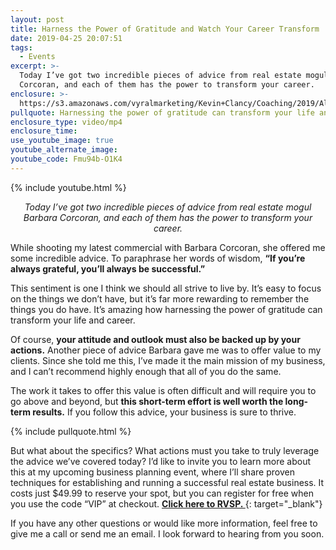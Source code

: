 ```yaml
---
layout: post
title: Harness the Power of Gratitude and Watch Your Career Transform
date: 2019-04-25 20:07:51
tags:
  - Events
excerpt: >-
  Today I’ve got two incredible pieces of advice from real estate mogul Barbara
  Corcoran, and each of them has the power to transform your career.
enclosure: >-
  https://s3.amazonaws.com/vyralmarketing/Kevin+Clancy/Coaching/2019/Albany+Real+Estate+Agent-+Creating+Value-Event.mp4
pullquote: Harnessing the power of gratitude can transform your life and career.
enclosure_type: video/mp4
enclosure_time:
use_youtube_image: true
youtube_alternate_image:
youtube_code: Fmu94b-O1K4
---
```


{% include youtube.html %}

<p style="text-align: center;"><em>Today I’ve got two incredible pieces of advice from real estate mogul Barbara Corcoran, and each of them has the power to transform your career.</em></p>

While shooting my latest commercial with Barbara Corcoran, she offered me some incredible advice. To paraphrase her words of wisdom, **“If you’re always grateful, you’ll always be successful.”**

This sentiment is one I think we should all strive to live by. It’s easy to focus on the things we don’t have, but it’s far more rewarding to remember the things you do have. It’s amazing how harnessing the power of gratitude can transform your life and career.&nbsp;

Of course, **your attitude and outlook must also be backed up by your actions.** Another piece of advice Barbara gave me was to offer value to my clients. Since she told me this, I’ve made it the main mission of my business, and I can’t recommend highly enough that all of you do the same.&nbsp;

The work it takes to offer this value is often difficult and will require you to go above and beyond, but **this short-term effort is well worth the long-term results.** If you follow this advice, your business is sure to thrive.

{% include pullquote.html %}

But what about the specifics? What actions must you take to truly leverage the advice we’ve covered today? I’d like to invite you to learn more about this at my upcoming business planning event, where I’ll share proven techniques for establishing and running a successful real estate business. It costs just $49.99 to reserve your spot, but you can register for free when you use the code “VIP” at checkout. [**Click here to RVSP.&nbsp;**](https://www.eventbrite.com/e/3-hour-albany-real-estate-agent-business-planning-workshop-tickets-59073108257){: target="_blank"}

If you have any other questions or would like more information, feel free to give me a call or send me an email. I look forward to hearing from you soon.